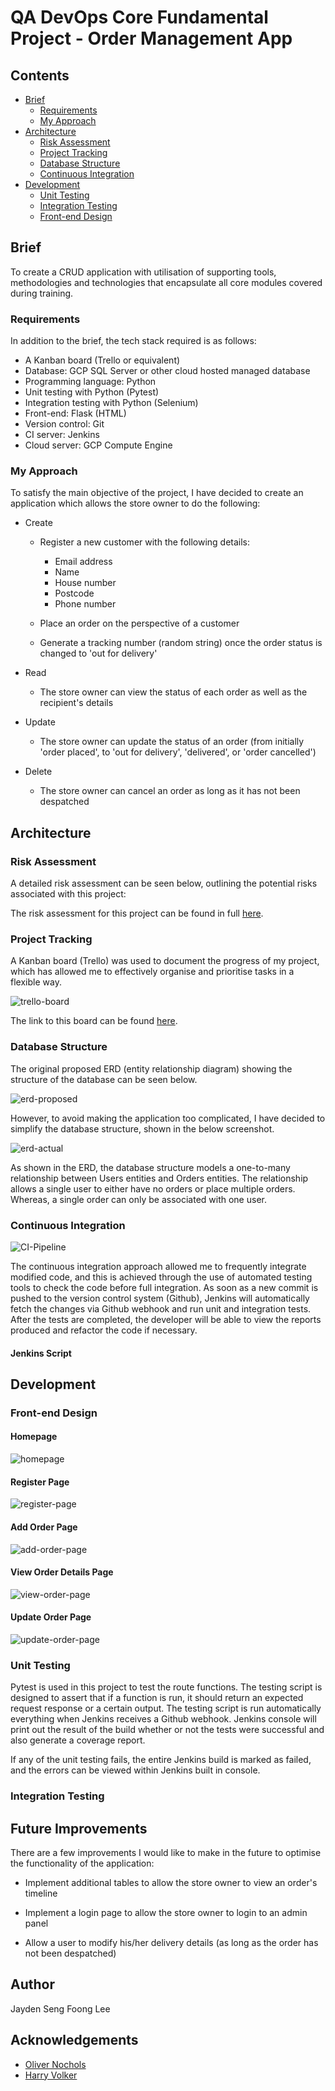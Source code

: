 # QA DevOps Core Fundamental Project - Order Management App

## Contents
- [Brief](#brief)
    - [Requirements](#requirements)
    - [My Approach](#my-approach)
- [Architecture](#architecture)
    - [Risk Assessment](#risk-assessment)
    - [Project Tracking](#project-tracking)
    - [Database Structure](#database-structure)
    - [Continuous Integration](#continuous-integration)
- [Development](#development)
    - [Unit Testing](#unit-testing)
    - [Integration Testing](#Integration-testing)
    - [Front-end Design](#front-end-design)

## Brief

To create a CRUD application with utilisation of supporting tools, methodologies and technologies that encapsulate all core modules covered during training.

### Requirements

In addition to the brief, the tech stack required is as follows:

- A Kanban board (Trello or equivalent)
- Database: GCP SQL Server or other cloud hosted managed database
- Programming language: Python
- Unit testing with Python (Pytest)
- Integration testing with Python (Selenium)
- Front-end: Flask (HTML)
- Version control: Git
- CI server: Jenkins
- Cloud server: GCP Compute Engine

### My Approach

To satisfy the main objective of the project, I have decided to create an application which allows the store owner to do the following:

- Create
    - Register a new customer with the following details:
        - Email address
        - Name
        - House number
        - Postcode
        - Phone number

    - Place an order on the perspective of a customer
    - Generate a tracking number (random string) once the order status is changed to 'out for delivery'

- Read
    - The store owner can view the status of each order as well as the recipient's details

- Update
    - The store owner can update the status of an order (from initially 'order placed', to 'out for delivery', 'delivered', or 'order cancelled')

- Delete
    - The store owner can cancel an order as long as it has not been despatched

## Architecture

### Risk Assessment

A detailed risk assessment can be seen below, outlining the potential risks associated with this project:


The risk assessment for this project can be found in full [here](https://drive.google.com/file/d/1efTXkcBoZ8RQpSCS0N6ThL2ODaX4Y6YH/view?usp=sharing).

### Project Tracking

A Kanban board (Trello) was used to document the progress of my project, which has allowed me to effectively organise and prioritise tasks in a flexible way.

![trello-board](https://user-images.githubusercontent.com/54101378/118400853-54727b00-b65b-11eb-8351-273c35b00c47.png)

The link to this board can be found [here](https://trello.com/b/PZQrC10M/order-management-app).

### Database Structure

The original proposed ERD (entity relationship diagram) showing the structure of the database can be seen below.

![erd-proposed](https://user-images.githubusercontent.com/54101378/118401646-5db11700-b65e-11eb-89ec-ae9251f4aa0f.jpg)

However, to avoid making the application too complicated, I have decided to simplify the database structure, shown in the below screenshot.

![erd-actual](https://user-images.githubusercontent.com/54101378/118401846-2abb5300-b65f-11eb-9a9c-79dc044f5e16.jpg)

As shown in the ERD, the database structure models a one-to-many relationship between Users entities and Orders entities. The relationship allows a single user to either have no orders or place multiple orders. Whereas, a single order can only be associated with one user.

### Continuous Integration

![CI-Pipeline](https://user-images.githubusercontent.com/54101378/118402208-d5804100-b660-11eb-9538-3fe81a1048b3.jpg)

The continuous integration approach allowed me to frequently integrate modified code, and this is achieved through the use of automated testing tools to check the code before full integration. As soon as a new commit is pushed to the version control system (Github), Jenkins will automatically fetch the changes via Github webhook and run unit and integration tests. After the tests are completed, the developer will be able to view the reports produced and refactor the code if necessary.

#### Jenkins Script

## Development

### Front-end Design

#### Homepage
![homepage](https://user-images.githubusercontent.com/54101378/118413699-91109780-b698-11eb-8ea8-d5af715aeb52.png)

#### Register Page
![register-page](https://user-images.githubusercontent.com/54101378/118413786-f19fd480-b698-11eb-9338-0912d591406f.png)

#### Add Order Page
![add-order-page](https://user-images.githubusercontent.com/54101378/118413814-1a27ce80-b699-11eb-9e41-6de2f1e39deb.png)

#### View Order Details Page
![view-order-page](https://user-images.githubusercontent.com/54101378/118413956-d5e8fe00-b699-11eb-8e72-3c978fb5889a.png)

#### Update Order Page
![update-order-page](https://user-images.githubusercontent.com/54101378/118413833-3c215100-b699-11eb-87e9-3a7729a2e988.png)

### Unit Testing
Pytest is used in this project to test the route functions. The testing script is designed to assert that if a function is run, it should return an expected request response or a certain output. The testing script is run automatically everything when Jenkins receives a Github webhook. Jenkins console will print out the result of the build whether or not the tests were successful and also generate a coverage report.

If any of the unit testing fails, the entire Jenkins build is marked as failed, and the errors can be viewed within Jenkins built in console.

### Integration Testing

## Future Improvements

There are a few improvements I would like to make in the future to optimise the functionality of the application:

- Implement additional tables to allow the store owner to view an order's timeline

- Implement a login page to allow the store owner to login to an admin panel

- Allow a user to modify his/her delivery details (as long as the order has not been despatched)


## Author

Jayden Seng Foong Lee

## Acknowledgements

- [Oliver Nochols](https://github.com/OliverNichols)
- [Harry Volker](https://github.com/htr-volker)
